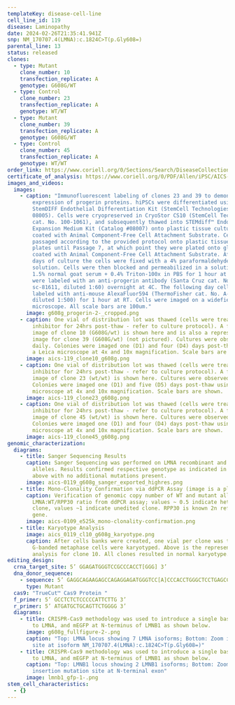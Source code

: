 ```yaml
---
templateKey: disease-cell-line
cell_line_id: 119
disease: Laminopathy
date: 2024-02-26T21:35:41.941Z
snp: NM_170707.4(LMNA):c.1824C>T(p.Gly608=)
parental_line: 13
status: released
clones:
  - type: Mutant
    clone_number: 10
    transfection_replicate: A
    genotype: G608G/WT
  - type: Control
    clone_number: 23
    transfection_replicate: A
    genotype: WT/WT
  - type: Mutant
    clone_number: 39
    transfection_replicate: A
    genotype: G608G/WT
  - type: Control
    clone_number: 45
    transfection_replicate: A
    genotype: WT/WT
order_link: https://www.coriell.org/0/Sections/Search/DiseaseCollection_Detail.aspx?Ref=AICS-0119&Product=CiPSC&PgId=166
certificate_of_analysis: https://www.coriell.org/0/PDF/Allen/iPSC/AICS-0119_CofA.pdf
images_and_videos:
  images:
    - caption: "Immunofluorescent labeling of clones 23 and 39 to demonstrate
        expression of progerin proteins. hiPSCs were differentiated using the
        StemDIFF Endothelial Differentiation Kit (StemCell Technologies cat. No.
        08005). Cells were cryopreserved in CryoStor CS10 (StemCell Technologies
        cat. No. 100-1061), and subsequently thawed into STEMdiff™ Endothelial
        Expansion Medium Kit (Catalog #08007) onto plastic tissue culture plates
        coated with Animal Component-Free Cell Attachment Substrate. Cells were
        passaged according to the provided protocol onto plastic tissue culture
        plates until Passage 7, at which point they were plated onto glass
        coated with Animal Component-Free Cell Attachment Substrate. After 4
        days of culture the cells were fixed with a 4% paraformaldehyde in DPBS
        solution. Cells were then blocked and permeabilized in a solution of
        1.5% normal goat serum + 0.4% Triton-100x in PBS for 1 hour at RT. Cells
        were labeled with an anti-progerin antibody (Santa Cruz cat. No.
        sc-81611, diluted 1:60) overnight at 4C. The following day cells were
        labeled with anti-mouse AlexaFluor594 (ThermoFisher cat. No. A-11005,
        diluted 1:500) for 1 hour at RT. Cells were imaged on a widefield
        microscope. All scale bars are 100um."
      image: g608g_progerin-2-_cropped.png
    - caption: One vial of distribution lot was thawed (cells were treated with ROCK
        inhibitor for 24hrs post-thaw - refer to culture protocol). A four panel
        image of clone 10 (G608G/wt) is shown here and is also a representative
        image for clone 39 (G608G/wt) (not pictured). Cultures were observed
        daily. Colonies were imaged one (D1) and four (D4) days post-thaw using
        a Leica microscope at 4x and 10x magnification. Scale bars are shown.
      image: aics-119_clone10_g608g.png
    - caption: One vial of distribution lot was thawed (cells were treated with ROCK
        inhibitor for 24hrs post-thaw - refer to culture protocol). A four panel
        image of clone 23 (wt/wt) is shown here. Cultures were observed daily.
        Colonies were imaged one (D1) and five (D5) days post-thaw using a Leica
        microscope at 4x and 10x magnification. Scale bars are shown.
      image: aics-119_clone23_g608g.png
    - caption: One vial of distribution lot was thawed (cells were treated with ROCK
        inhibitor for 24hrs post-thaw - refer to culture protocol). A four panel
        image of clone 45 (wt/wt) is shown here. Cultures were observed daily.
        Colonies were imaged one (D1) and four (D4) days post-thaw using a Leica
        microscope at 4x and 10x magnification. Scale bars are shown.
      image: aics-119_clone45_g608g.png
genomic_characterization:
  diagrams:
    - title: Sanger Sequencing Results
      caption: Sanger Sequencing was performed on LMNA recombinant and wildtype
        alleles. Results confirmed respective genotype as indicated in table
        above with no additional mutations present. 
      image: aics-0119_g608g_sanger_exported_highres.png
    - title: Mono-Clonality Confirmation via ddPCR Assay (image is a placeholder)
      caption: Verification of genomic copy number of WT and mutant alleles.
        LMNA:WT/RPP30 ratio from ddPCR assay; values ~ 0.5 indicate heterozygous
        clone, values ~1 indicate unedited clone. RPP30 is known 2n reference
        gene. 
      image: aics-0109_e525k_mono-clonality-confirmation.png
    - title: Karyotype Analysis
      image: aics_0119_cl10_g608g_karyotype.png
      caption: After cells banks were created, one vial per clone was thawed and 30
        G-banded metaphase cells were karyotyped. Above is the representative
        analysis for clone 10. All clones resulted in normal karyotype.
editing_design:
  crna_target_site: 5’ GGAGATGGGTCCGCCCACCT[GGG] 3’
  dna_donor_sequence:
    - sequence: 5’ GAGGCAGAAGAGCCAGAGGAGATGGGTCC[A]CCCACCTGGGCTCCTGAGCCGCTGGCAGA 3’
      type: Mutant
  cas9: "TrueCut™ Cas9 Protein "
  f_primer: 5’ GCCTCTCTCCCCCATTCTTG 3’
  r_primer: 5’ ATGATGCTGCAGTTCTGGGG 3’
  diagrams:
    - title: CRISPR-Cas9 methodology was used to introduce a single base pair mutation
        to LMNA, and mEGFP at N-terminus of LMNB1 as shown below.
      image: g608g_fullfigure-2-.png
      caption: "Top: LMNA locus showing 7 LMNA isoforms; Bottom: Zoom in on mutation
        site at isoform NM_170707.4(LMNA):c.1824C>T(p.Gly608=)"
    - title: CRISPR-Cas9 methodology was used to introduce a single base pair mutation
        to LMNA, and mEGFP at N-terminus of LMNB1 as shown below.
      caption: "Top: LMNB1 locus showing 2 LMNB1 isoforms; Bottom: Zoom in on mEGFP
        insertion mutation site at N-terminal exon"
      image: lmnb1_gfp-1-.png
stem_cell_characteristics:
  - {}
---
```

